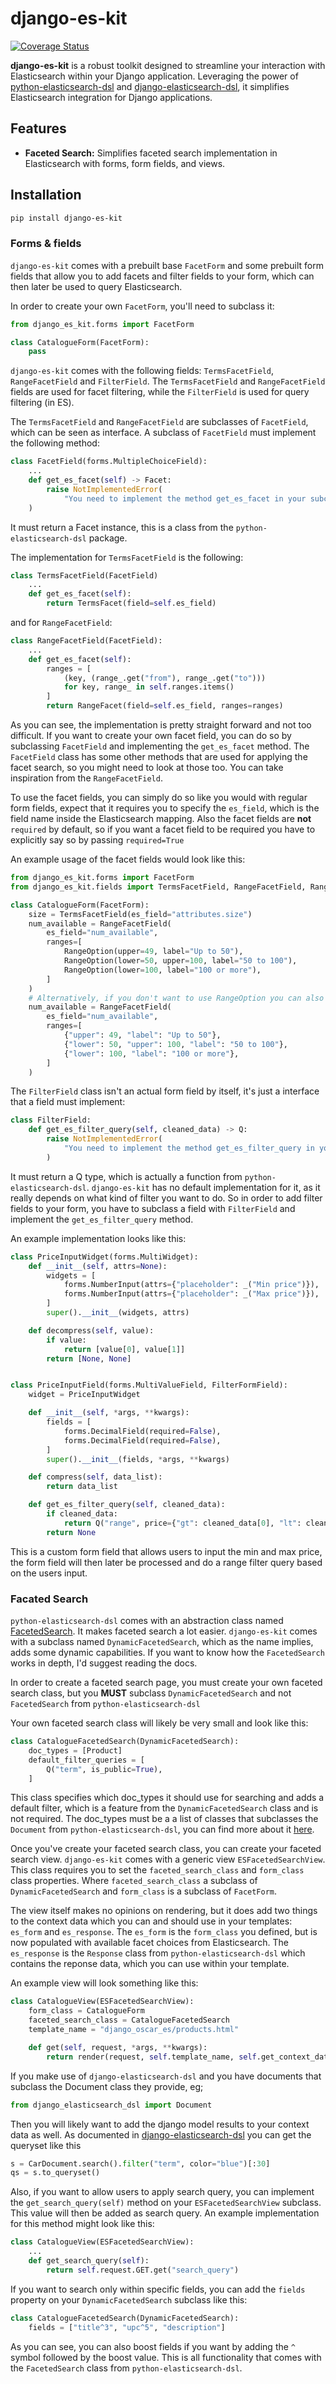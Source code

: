 # django-es-kit

[![Coverage Status](https://codecov.io/gh/joeyjurjens/django-es-kit/branch/master/graph/badge.svg)](https://codecov.io/gh/joeyjurjens/django-es-kit)

**django-es-kit** is a robust toolkit designed to streamline your interaction with Elasticsearch within your Django application. Leveraging the power of [python-elasticsearch-dsl](https://github.com/elastic/elasticsearch-dsl-py) and [django-elasticsearch-dsl](https://github.com/django-es/django-elasticsearch-dsl/), it simplifies Elasticsearch integration for Django applications.

## Features

- **Faceted Search:** Simplifies faceted search implementation in Elasticsearch with forms, form fields, and views.

## Installation
```bash
pip install django-es-kit
```

### Forms & fields
`django-es-kit` comes with a prebuilt base `FacetForm` and some prebuilt form fields that allow you to add facets and filter fields to your form, which can then later be used to query Elasticsearch.

In order to create your own `FacetForm`, you'll need to subclass it:

```python
from django_es_kit.forms import FacetForm

class CatalogueForm(FacetForm):
    pass
```

`django-es-kit` comes with the following fields: `TermsFacetField`, `RangeFacetField` and `FilterField`. The `TermsFacetField` and `RangeFacetField` fields are used for facet filtering, while the `FilterField` is used for query filtering (in ES).

The `TermsFacetField` and `RangeFacetField` are subclasses of `FacetField`, which can be seen as interface.
A subclass of `FacetField` must implement the following method:

```python
class FacetField(forms.MultipleChoiceField):
    ...
    def get_es_facet(self) -> Facet:
        raise NotImplementedError(
            "You need to implement the method get_es_facet in your subclass."
    )
```

It must return a Facet instance, this is a class from the `python-elasticsearch-dsl` package.

The implementation for `TermsFacetField` is the following:
```python
class TermsFacetField(FacetField)
    ...
    def get_es_facet(self):
        return TermsFacet(field=self.es_field)
```

and for `RangeFacetField`:
```python
class RangeFacetField(FacetField):
    ...
    def get_es_facet(self):
        ranges = [
            (key, (range_.get("from"), range_.get("to")))
            for key, range_ in self.ranges.items()
        ]
        return RangeFacet(field=self.es_field, ranges=ranges)
```

As you can see, the implementation is pretty straight forward and not too difficult. If you want to create your own facet field, you can do so by subclassing `FacetField` and implementing the `get_es_facet` method. The `FacetField` class has some other methods that are used for applying the facet search, so you might need to look at those too. You can take inspiration from the `RangeFacetField`.

To use the facet fields, you can simply do so like you would with regular form fields, expect that it requires you to specify the `es_field`, which is the field name inside the Elasticsearch mapping. Also the facet fields are **not** `required` by default, so if you want a facet field to be required you have to explicitly say so by passing `required=True`

An example usage of the facet fields would look like this:
```python
from django_es_kit.forms import FacetForm
from django_es_kit.fields import TermsFacetField, RangeFacetField, RangeOption

class CatalogueForm(FacetForm):
    size = TermsFacetField(es_field="attributes.size")
    num_available = RangeFacetField(
        es_field="num_available",
        ranges=[
            RangeOption(upper=49, label="Up to 50"),
            RangeOption(lower=50, upper=100, label="50 to 100"),
            RangeOption(lower=100, label="100 or more"),
        ]
    )
    # Alternatively, if you don't want to use RangeOption you can also pass a list of dicts:
    num_available = RangeFacetField(
        es_field="num_available",
        ranges=[
            {"upper": 49, "label": "Up to 50"},
            {"lower": 50, "upper": 100, "label": "50 to 100"},
            {"lower": 100, "label": "100 or more"},
        ]
    )
```

The `FilterField` class isn't an actual form field by itself, it's just a interface that a field must implement:
```python
class FilterField:
    def get_es_filter_query(self, cleaned_data) -> Q:
        raise NotImplementedError(
            "You need to implement the method get_es_filter_query in your subclass."
        )
```

It must return a Q type, which is actually a function from `python-elasticsearch-dsl`. `django-es-kit` has no default implementation for it, as it really depends on what kind of filter you want to do. So in order to add filter fields to your form, you have to subclass a field with `FilterField` and implement the `get_es_filter_query` method.

An example implementation looks like this:

```python
class PriceInputWidget(forms.MultiWidget):
    def __init__(self, attrs=None):
        widgets = [
            forms.NumberInput(attrs={"placeholder": _("Min price")}),
            forms.NumberInput(attrs={"placeholder": _("Max price")}),
        ]
        super().__init__(widgets, attrs)

    def decompress(self, value):
        if value:
            return [value[0], value[1]]
        return [None, None]


class PriceInputField(forms.MultiValueField, FilterFormField):
    widget = PriceInputWidget

    def __init__(self, *args, **kwargs):
        fields = [
            forms.DecimalField(required=False),
            forms.DecimalField(required=False),
        ]
        super().__init__(fields, *args, **kwargs)

    def compress(self, data_list):
        return data_list

    def get_es_filter_query(self, cleaned_data):
        if cleaned_data:
            return Q("range", price={"gt": cleaned_data[0], "lt": cleaned_data[1]})
        return None
```

This is a custom form field that allows users to input the min and max price, the form field will then later be processed and do a range filter query based on the users input.

### Facated Search
`python-elasticsearch-dsl` comes with an abstraction class named [FacetedSearch](https://elasticsearch-dsl.readthedocs.io/en/latest/faceted_search.html). It makes faceted search a lot easier. `django-es-kit` comes with a subclass named `DynamicFacetedSearch`, which as the name implies, adds some dynamic capabilities. If you want to know how the `FacetedSearch` works in depth, I'd suggest reading the docs.

In order to create a faceted search page, you must create your own faceted search class, but you **MUST** subclass `DynamicFacetedSearch` and not `FacetedSearch` from `python-elasticsearch-dsl`

Your own faceted search class will likely be very small and look like this:
```python
class CatalogueFacetedSearch(DynamicFacetedSearch):
    doc_types = [Product]
    default_filter_queries = [
        Q("term", is_public=True),
    ]
```

This class specifies which doc_types it should use for searching and adds a default filter, which is a feature from the `DynamicFacetedSearch` class and is not required.
The doc_types must be a a list of classes that subclasses the `Document` from `python-elasticsearch-dsl`, you can find more about it [here](https://elasticsearch-dsl.readthedocs.io/en/latest/persistence.html#document).

Once you've create your faceted search class, you can create your faceted search view. `django-es-kit` comes with a generic view `ESFacetedSearchView`.
This class requires you to set the `faceted_search_class` and `form_class` class properties. Where `faceted_search_class` a subclass of `DynamicFacetedSearch` and `form_class` is a subclass of `FacetForm`.

The view itself makes no opinions on rendering, but it does add two things to the context data which you can and should use in your templates: `es_form` and `es_response`.
The `es_form` is the `form_class` you defined, but is now populated with available facet choices from Elasticsearch. The `es_response` is the `Response` class from `python-elasticsearch-dsl` which contains the reponse data, which you can use within your template.

An example view will look something like this:
```python
class CatalogueView(ESFacetedSearchView):
    form_class = CatalogueForm
    faceted_search_class = CatalogueFacetedSearch
    template_name = "django_oscar_es/products.html"

    def get(self, request, *args, **kwargs):
        return render(request, self.template_name, self.get_context_data())
```

If you make use of `django-elasticsearch-dsl` and you have documents that subclass the Document class they provide, eg;
```python
from django_elasticsearch_dsl import Document
```

Then you will likely want to add the django model results to your context data as well. As documented in [django-elasticsearch-dsl](https://django-elasticsearch-dsl.readthedocs.io/en/latest/quickstart.html#search) you can get the queryset like this
```python
s = CarDocument.search().filter("term", color="blue")[:30]
qs = s.to_queryset()
```

Also, if you want to allow users to apply search query, you can implement the `get_search_query(self)` method on your `ESFacetedSearchView` subclass. This value will then be added as search query. An example implementation for this method might look like this:
```python
class CatalogueView(ESFacetedSearchView):
    ...
    def get_search_query(self):
        return self.request.GET.get("search_query")
```

If you want to search only within specific fields, you can add the `fields` property on your `DynamicFacetedSearch` subclass like this:
```python
class CatalogueFacetedSearch(DynamicFacetedSearch):
    fields = ["title^3", "upc^5", "description"]
```
As you can see, you can also boost fields if you want by adding the `^` symbol followed by the boost value. This is all functionality that comes with the `FacetedSearch` class from `python-elasticsearch-dsl`.
